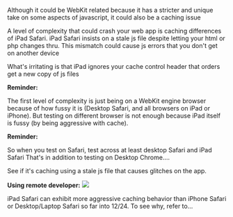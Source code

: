 
Although it could be WebKit related because it has a stricter and unique take on some aspects of javascript, it could also be a caching issue

A level of complexity that could crash your web app is caching differences of iPad Safari. iPad Safari insists on a stale js file despite letting your html or php changes thru. This mismatch could cause js errors that you don't get on another device

What's irritating is that iPad ignores your cache control header that orders get a new copy of js files

**Reminder:**

The first level of complexity is just being on a WebKit engine browser because of how fussy it is (Desktop Safari, and all browsers on iPad or iPhone). But testing on different browser is not enough because iPad itself is fussy (by being aggressive with cache). 

**Reminder:**

So when you test on Safari, test across at least desktop Safari and iPad Safari
That's in addition to testing on Desktop Chrome....

See if it's caching using a stale js file that causes glitches on the app.

**Using remote developer:**
![](gwkkUjg.png)

iPad Safari can exhibit more aggressive caching behavior than iPhone Safari or Desktop/Laptop Safari so far into 12/24. To see why, refer to...